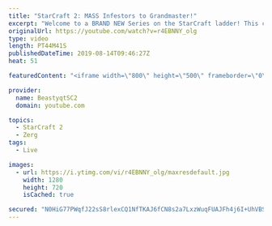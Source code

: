 ```yaml
---
title: "StarCraft 2: MASS Infestors to Grandmaster!"
excerpt: "Welcome to a BRAND NEW Series on the StarCraft ladder! This challenege is called \"Infestors to GM,\" where I play Mass Infestors and try to get to Grandmaster! I am allowing myself to make Queens as well, but other than that, the gameplan is INFESTORS!!!  Also, I will soon begin to make videos featuring"
originalUrl: https://youtube.com/watch?v=r4EBNNY_olg
type: video
length: PT44M41S
publishedDateTime: 2019-08-14T09:46:27Z
heat: 51

featuredContent: "<iframe width=\"800\" height=\"500\" frameborder=\"0\" src=\"https://www.youtube.com/embed/r4EBNNY_olg\" allow=\"accelerometer; autoplay; encrypted-media; gyroscope; picture-in-picture\" allowfullscreen></iframe>"

provider:
  name: BeastyqtSC2
  domain: youtube.com

topics:
  - StarCraft 2
  - Zerg
tags:
  - Live

images:
  - url: https://i.ytimg.com/vi/r4EBNNY_olg/maxresdefault.jpg
    width: 1280
    height: 720
    isCached: true

secured: "N0HiG77PWqfJ22sS8rlexCQ1NfTKAJ6fCN8s2a7LxzWuqFUAJFh4j6I+UhVBSprUt9m/uI5gSc3jZ8JKTOk9d+SxuQI5Us2FtnaTqy4iZ7VrHaC92nzg+MDsvEJFpnVbtd1Fe+VwBQ91MaLnEf74wcSR3YEkiG1u3/iSC/tE3I7Ua9dm8/zZ5h8gsY3quHpbw9XurDEGSX0WOc73OMaO9C2hYq3PEtEx5QVIam0iYb8k1SQJVVVLvRoT8J6D5sguf5A/fLbQHufpY4j0/N3EegVyi4eJ5c6sofAyYmFp9utYuJE7pBnDMymLJ0jVdTFvdlP9GDOayOYZA56Y0wchSGFOy7Mn5ZbX+JzdXkRXulC4u7nLU27ktwRJY/0oMqtpEFWWwFA/m3IGAQBXTo1pD0BVX6FYJ+a2EOzWWHvyKuE=;HrTuM3I/sNn5WFvUJ8ZHIw=="
---
```


